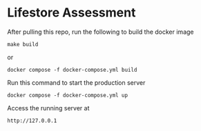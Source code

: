 # Lifestore Assessment


After pulling this repo, run the following to build the docker image
```
make build
```
or 
```
docker compose -f docker-compose.yml build
```

Run this command to start the production server
```
docker compose -f docker-compose.yml up
```

Access the running server at
```
http://127.0.0.1
```